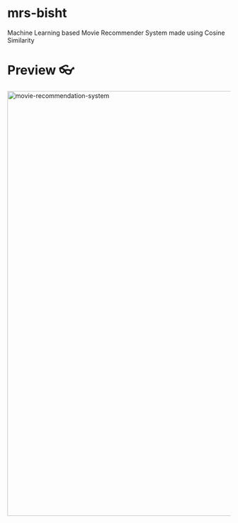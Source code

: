 # mrs-bisht
Machine Learning based Movie Recommender System made using Cosine Similarity

# Preview 👓
<img width="958" alt="movie-recommendation-system" src="https://github.com/amansinghbisht029/mrs-bisht/assets/83057532/3dca3d5a-6c01-484d-b515-788c5ff0f4e7">
